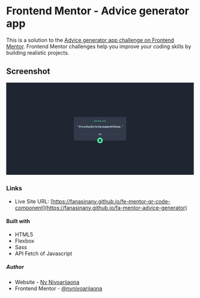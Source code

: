 # Frontend Mentor - Advice generator app

This is a solution to the [Advice generator app challenge on Frontend Mentor](https://www.frontendmentor.io/challenges/advice-generator-app-QdUG-13db). Frontend Mentor challenges help you improve your coding skills by building realistic projects.

## Screenshot

![](./screenshot.png)

### Links

- Live Site URL: [https://fanasinany.github.io/fe-mentor-qr-code-component](https://fanasinany.github.io/fa-mentor-advice-generator)

#### Built with

- HTML5
- Flexbox
- Sass
- API Fetch of Javascript

##### Author

- Website - [Ny Nivoarijaona](https://ny-nivoarijaona.space)
- Frontend Mentor - [@nynivoarijaona](https://www.frontendmentor.io/profile/fanasinany)
